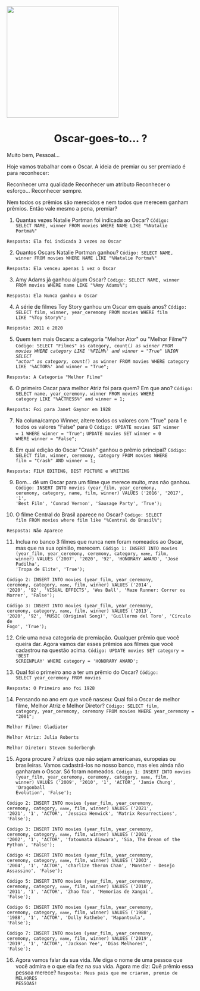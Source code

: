 
<img src = "https://user-images.githubusercontent.com/125400490/236323581-df8a7b84-aa71-4343-8af4-17ce35f63d5d.png" height= "300" widht= "300" >
    


<h1 align="center">Oscar-goes-to... ?</h1>
Muito bem, Pessoal...

Hoje vamos trabalhar com o Oscar. A ideia de premiar ou ser premiado é para reconhecer:

Reconhecer uma qualidade
Reconhecer um atributo
Reconhecer o esforço...
Reconhecer sempre.

Nem todos os prêmios são merecidos e nem todos que merecem ganham prêmios. Então vale mesmo a pena, premiar?

1) Quantas vezes Natalie Portman foi indicada ao Oscar?
<code>Código: SELECT NAME, winner FROM movies WHERE NAME LIKE "%Natalie Portma%"</code>

<code>Resposta: Ela foi indicada 3 vezes ao Oscar</code>


2) Quantos Oscars Natalie Portman ganhou?
<code>Código: SELECT NAME, winner FROM movies WHERE NAME LIKE "%Natalie Portma%"</code>

<code>Resposta: Ela venceu apenas 1 vez o Oscar</code>


3) Amy Adams já ganhou algum Oscar?
<code>Código: SELECT NAME, winner FROM movies WHERE name LIKE "%Amy Adams%";</code>

<code>Resposta: Ela Nunca ganhou o Oscar</code>


4) A série de filmes Toy Story ganhou um Oscar em quais anos?
<code>Código: SELECT film, winner, year_ceremony FROM movies WHERE film LIKE "%Toy Story%";</code>

<code>Resposta: 2011 e 2020</code>


5) Quem tem mais Oscars: a categoria "Melhor Ator" ou "Melhor Filme"?
<code>Código: SELECT "Filmes" as category, count(*) as winner FROM movies WHERE category LIKE '%FILM%' and winner = "True" UNION SELECT "actor" as category, count(*) as winner FROM movies WHERE category LIKE '%ACTOR%' and winner = "True";</code>

<code>Resposta: A Categoria "Melhor Filme"</code>


6) O primeiro Oscar para melhor Atriz foi para quem? Em que ano?
<code>Código: SELECT name, year_ceremony, winner FROM movies WHERE category LIKE "%ACTRESS%" and winner = 1;</code>

<code>Resposta: Foi para Janet Gaynor em 1928</code>


7) Na coluna/campo Winner, altere todos os valores com "True" para 1 e todos os valores "False" para 0
<code>Código: UPDATE movies SET winner = 1 WHERE winner = "True";</code>
<code>UPDATE movies SET winner = 0 WHERE winner = "False";</code>


8) Em qual edição do Oscar "Crash" ganhou o prêmio principal?
<code>Código: SELECT film, winner, ceremony, category FROM movies WHERE film = "Crash" AND winner = 1;</code>

<code>Resposta: FILM EDITING, BEST PICTURE e WRITING</code>


9) Bom... dê um Oscar para um filme que merece muito, mas não ganhou.
<code>Código: INSERT INTO movies (year_film, year_ceremony, ceremony, category, name, film, winner) VALUES ('2016', '2017', '1', 'Best Film', 'Conrad Vernon', 'Sausage Party', 'True');</code>


10) O filme Central do Brasil aparece no Oscar?
<code>Código: SELECT film FROM movies where film like "%Central do Brasil%";</code>

<code>Resposta: Não Aparece</code>


11) Inclua no banco 3 filmes que nunca nem foram nomeados ao Oscar, mas que na sua opinião, merecem.
<code>Código 1: INSERT INTO movies (year_film, year_ceremony, ceremony, category, `name`, film, winner) VALUES ('2007', '2020', '92', 'HONORARY AWARD', 'José Padilha', 'Tropa de Elite', 'True');</code>

<code>Código 2: INSERT INTO movies (year_film, year_ceremony, ceremony, category, `name`, film, winner) VALUES ('2014', '2020', '92', 'VISUAL EFFECTS', 'Wes Ball', 'Maze Runner: Correr ou Morrer', 'False');</code>

<code>Código 3: INSERT INTO movies (year_film, year_ceremony, ceremony, category, `name`, film, winner) VALUES ('2013', '2020', '92', 'MUSIC (Original Song)', 'Guillermo del Toro', 'Círculo de Fogo', 'True');</code>


12) Crie uma nova categoria de premiação. Qualquer prêmio que você queira dar. Agora vamos dar esses prêmios aos filmes que você cadastrou na questão acima.
<code>Código: UPDATE movies SET category = 'BEST SCREENPLAY' WHERE category = 'HONORARY AWARD';</code>


13) Qual foi o primeiro ano a ter um prêmio do Oscar?
<code>Código: SELECT year_ceremony FROM movies</code>

<code>Resposta: O Primeiro ano foi 1928</code>


14) Pensando no ano em que você nasceu: Qual foi o Oscar de melhor filme, Melhor Atriz e Melhor Diretor?
<code>Código: SELECT film, category, year_ceremony, ceremony FROM movies WHERE year_ceremony = "2001";</code>

<code>Melhor Filme: Gladiator</code>

<code>Melhor Atriz: Julia Roberts</code>

<code>Melhor Diretor: Steven Soderbergh</code>


15) Agora procure 7 atrizes que não sejam americanas, europeias ou brasileiras. Vamos cadastrá-los no nosso banco, mas eles ainda não ganharam o Oscar. Só foram nomeados.
<code>Código 1: INSERT INTO movies (year_film, year_ceremony, ceremony, category, `name`, film, winner) VALUES ('2009', '2010', '1', 'ACTOR', 'Jamie Chung', 'Dragonball Evolution', 'False');</code>

<code>Código 2: INSERT INTO movies (year_film, year_ceremony, ceremony, category, `name`, film, winner) VALUES ('2021', '2021', '1', 'ACTOR', 'Jessica Henwick', 'Matrix Resurrections', 'False');</code>

<code>Código 3: INSERT INTO movies (year_film, year_ceremony, ceremony, category, `name`, film, winner) VALUES ('2001', '2002', '1', 'ACTOR', 'fatoumata diawara', 'Sia, The Dream of the Python', 'False');</code>

<code>Código 4: INSERT INTO movies (year_film, year_ceremony, ceremony, category, `name`, film, winner) VALUES ('2003', '2004', '1', 'ACTOR', 'charlize theron Chan', 'Monster - Desejo Assassino', 'False');</code>

<code>Código 5: INSERT INTO movies (year_film, year_ceremony, ceremony, category, `name`, film, winner) VALUES ('2010', '2011', '1', 'ACTOR', 'Zhao Tao', 'Memorias de Xangai', 'False');</code>

<code>Código 6: INSERT INTO movies (year_film, year_ceremony, ceremony, category, `name`, film, winner) VALUES ('1988', '1988', '1', 'ACTOR', 'Dolly Rathebe', 'Mapantsula', 'False');</code>

<code>Código 7: INSERT INTO movies (year_film, year_ceremony, ceremony, category, `name`, film, winner) VALUES ('2019', '2019', '1', 'ACTOR', 'Jackson Yee', 'Dias Melhores', 'False');</code>


16) Agora vamos falar da sua vida. Me diga o nome de uma pessoa que você admira e o que ela fez na sua vida. Agora me diz: Quê prêmio essa pessoa merece?
<code>Resposta: Meus pais que me criaram, premio de MELHORES PESSOAS!</code>
